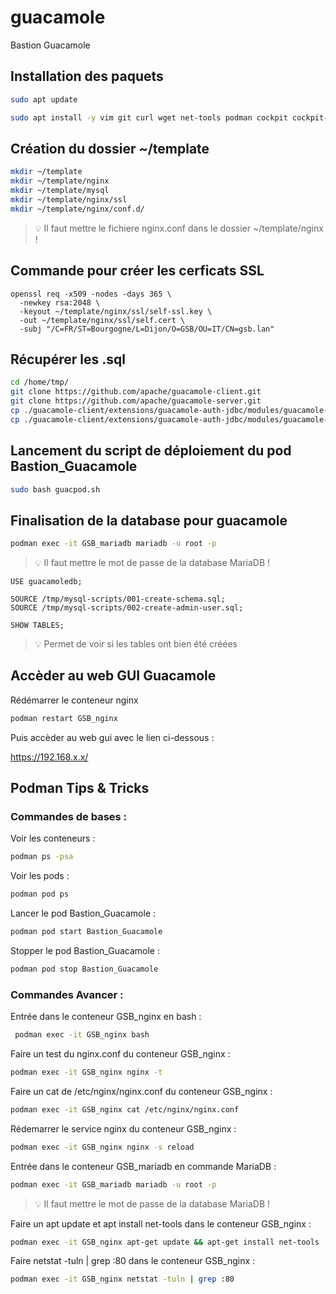 # guacamole
Bastion Guacamole


## Installation des paquets

```bash
sudo apt update
```

```bash
sudo apt install -y vim git curl wget net-tools podman cockpit cockpit-podman
```


## Création du dossier ~/template

```bash
mkdir ~/template
mkdir ~/template/nginx
mkdir ~/template/mysql
mkdir ~/template/nginx/ssl
mkdir ~/template/nginx/conf.d/
```
> :bulb: Il faut mettre le fichiere nginx.conf dans le dossier ~/template/nginx !


## Commande pour créer les cerficats SSL

```
openssl req -x509 -nodes -days 365 \
  -newkey rsa:2048 \
  -keyout ~/template/nginx/ssl/self-ssl.key \
  -out ~/template/nginx/ssl/self.cert \
  -subj "/C=FR/ST=Bourgogne/L=Dijon/O=GSB/OU=IT/CN=gsb.lan"
```


## Récupérer les .sql

```bash
cd /home/tmp/
git clone https://github.com/apache/guacamole-client.git
git clone https://github.com/apache/guacamole-server.git
cp ./guacamole-client/extensions/guacamole-auth-jdbc/modules/guacamole-auth-jdbc-mysql/schema/001-create-schema.sql ~/template/mysql/
cp ./guacamole-client/extensions/guacamole-auth-jdbc/modules/guacamole-auth-jdbc-mysql/schema/002-create-admin-user.sql ~/template/mysql/
```


## Lancement du script de déploiement du pod Bastion_Guacamole

```bash
sudo bash guacpod.sh
```


## Finalisation de la database pour guacamole

```bash
podman exec -it GSB_mariadb mariadb -u root -p
```
> :bulb: Il faut mettre le mot de passe de la database MariaDB !

```
USE guacamoledb;
```

```
SOURCE /tmp/mysql-scripts/001-create-schema.sql;
SOURCE /tmp/mysql-scripts/002-create-admin-user.sql;
```

``` 
SHOW TABLES;
```
> :bulb: Permet de voir si les tables ont bien été créées

## Accèder au web GUI Guacamole

Rédémarrer le conteneur nginx
```bash
podman restart GSB_nginx
```

Puis accèder au web gui avec le lien ci-dessous :

https://192.168.x.x/

## Podman Tips & Tricks

### Commandes de bases :

Voir les conteneurs :
```bash
podman ps -psa
```

Voir les pods :
```bash
podman pod ps
```

Lancer le pod Bastion_Guacamole :
```bash
podman pod start Bastion_Guacamole
```

Stopper le pod Bastion_Guacamole :
```bash
podman pod stop Bastion_Guacamole
```


### Commandes Avancer : 

Entrée dans le conteneur GSB_nginx en bash :
```bash
 podman exec -it GSB_nginx bash
```

Faire un test du nginx.conf du conteneur GSB_nginx :
```bash
podman exec -it GSB_nginx nginx -t
```

Faire un cat de /etc/nginx/nginx.conf du conteneur GSB_nginx : 
```bash
podman exec -it GSB_nginx cat /etc/nginx/nginx.conf
```

Rédemarrer le service nginx du conteneur GSB_nginx :
```bash
podman exec -it GSB_nginx nginx -s reload
```

Entrée dans le conteneur GSB_mariadb en commande MariaDB :
```bash
podman exec -it GSB_mariadb mariadb -u root -p
```
> :bulb: Il faut mettre le mot de passe de la database MariaDB !

Faire un apt update et apt install net-tools dans le conteneur GSB_nginx :
```bash
podman exec -it GSB_nginx apt-get update && apt-get install net-tools
```

Faire netstat -tuln | grep :80 dans le conteneur GSB_nginx :
```bash
podman exec -it GSB_nginx netstat -tuln | grep :80
```
